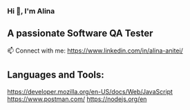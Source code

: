    ### Hi 👋, I'm Alina
   
 ## A passionate Software QA Tester

📫 Connect with me: https://www.linkedin.com/in/alina-anitei/

## Languages and Tools: 
https://developer.mozilla.org/en-US/docs/Web/JavaScript 
https://www.postman.com/
https://nodejs.org/en


<!--
**AniteiAlina/AniteiAlina** is a ✨ _special_ ✨ repository because its `README.md` (this file) appears on your GitHub profile.
 
  ## A passionate Software QA Tester

📫 Connect with me: https://www.linkedin.com/in/alina-anitei/



Here are some ideas to get you started:

- 🔭 I’m currently working on ...
- 🌱 I’m currently learning ...
- 👯 I’m looking to collaborate on ...
- 🤔 I’m looking for help with ...
- 💬 Ask me about ...
- 📫 Connect with me: https://www.linkedin.com/in/alina-anitei/
- 😄 Pronouns: ...
- ⚡ Fun fact: ...
-->
